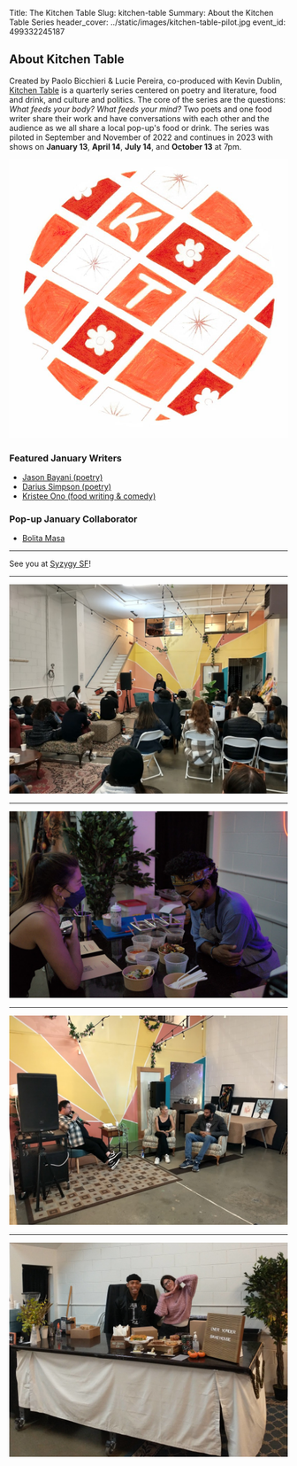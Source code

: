 Title: The Kitchen Table
Slug: kitchen-table
Summary: About the Kitchen Table Series
header_cover: ../static/images/kitchen-table-pilot.jpg
event_id: 499332245187


## About Kitchen Table

Created by Paolo Bicchieri & Lucie Pereira, co-produced with Kevin Dublin, [Kitchen Table](https://www.eventbrite.com/e/kitchen-table-2023-tickets-499332245187?aff=livingroom) is a quarterly series centered on poetry and literature, food and drink, and culture and politics. The core of the series are the questions: *What feeds your body?* *What feeds your mind?* Two poets and one food writer share their work and have conversations with each other and the audience as we all share a local pop-up's food or drink. The series was piloted in September and November of 2022 and continues in 2023 with shows on **January 13**, **April 14**, **July 14**, and **October 13** at 7pm.

![photo of Kitchen Table logo](../static/images/kitchen-table-logo.jpg)

### Featured January Writers

- <a href="https://www.jasonbayani.com/" target="_blank">Jason Bayani (poetry)</a>
- <a href="https://www.dariussimpson.com/" target="_blank">Darius Simpson (poetry)</a>
- <a href="https://rabidpixie.tumblr.com/bio" target="_blank">Kristee Ono (food writing & comedy)</a>

### Pop-up January Collaborator

- <a href="https://linktr.ee/BolitaMasa" target="_blank">Bolita Masa</a>

---

<div id="eventbrite-widget-container-499332245187"></div>

<script src="https://www.eventbrite.com/static/widgets/eb_widgets.js"></script>

<script type="text/javascript">
    var exampleCallback = function() {
        console.log('Order complete!');
    };

    window.EBWidgets.createWidget({
        // Required
        widgetType: 'checkout',
        eventId: '499332245187',
        iframeContainerId: 'eventbrite-widget-container-499332245187',

        // Optional
        iframeContainerHeight: 425,  // Widget height in pixels. Defaults to a minimum of 425px if not provided
        onOrderComplete: exampleCallback  // Method called when an order has successfully completed
    });
</script>

See you at <a href="https://www.syzygysf.com/" target="_blank">Syzygy SF</a>!


---

![photo of Kitchen Table pilot 2 author Preeti Vangani](../static/images/KT-pilot5.jpg)

---

![photo of Kitchen Table pilot intermission. An attendee orders food](../static/images/KT-pilot1.jpg)

---

![photo of Kitchen Table pilot 1 authors in conversation](../static/images/kitchen-table-pilot-authors.jpg)

---

![photo of Kitchen Table pilot 2 vendors: Deathless Coffee and Over Yonder Bakehouse](../static/images/KT-Pilot6.jpg)
